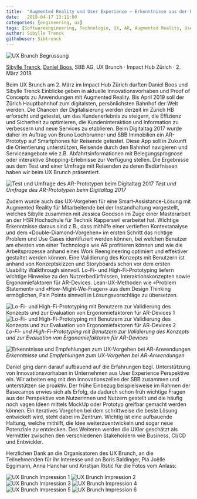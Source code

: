 ```yaml
---
title:  "Augmented Reality und User Experience – Erkenntnisse aus der Praxis"
date:   2018-04-17 13:11:00
categories: [engineering, ux]
tags: [Softwareengineering, Technologie, UX, AR, Augmented Reality, User Experience]
author: Sibylle Trenck
githubuser: Sibtrenck
---
```

![UX Brunch Begrüssung](/images/2018-04-18_1.jpg "UX Brunch Begrüssung")

[Sibylle Trenck][SibylleTrenck], [Daniel Boos][DanielBoos], SBB AG, UX Brunch · Impact Hub Zürich · 2. März 2018  

Beim UX Brunch am 2. März im Impact Hub Zürich durften Daniel Boos und Sibylle Trenck Einblicke geben in aktuelle Innovationsvorhaben und Proof of Concepts zu Anwendungen mit Augmented Reality. Bis April 2019 soll der Zürich Hauptbahnhof zum digitalsten, persönlichsten Bahnhof der Welt werden. Die Chancen der Digitalisierung werden derzeit im Zürich HB erforscht und getestet, um das Kundenerlebnis zu steigern, die Effizienz und Sicherheit zu optimieren, die Kundeninteraktion und Information zu verbessern und neue Services zu etablieren. Beim Digitaltag 2017 wurde daher im Auftrag von Bruno Lochbrunner und SBB Immobilien ein AR-Prototyp auf Smartphones für Reisende getestet. Diese App soll in Zukunft die Orientierung unterstützen, Reisende durch den Bahnhof navigieren und Serviceangebote wie z.B. Abfahrtsinformationen mit Belegungsprognose oder interaktive Shopping-Erlebnisse zur Verfügung stellen. Die Ergebnisse aus dem Test und einer Umfrage mit Reisenden zu deren Bedürfnissen haben wir beim UX Brunch präsentiert.

![Test und Umfrage des AR-Prototypen beim Digitaltag 2017](/images/2018-04-18_2.jpg "Test und Umfrage des AR-Prototypen beim Digitaltag 2017")
*Test und Umfrage des AR-Prototypen beim Digitaltag 2017*

Zudem wurde auch das UX-Vorgehen für eine Smart-Assistance-Lösung mit Augmented Reality für Mitarbeitende bei der Instandhaltung vorgestellt, welches Sibylle zusammen mit Jessica Goodson im Zuge einer Masterarbeit an der HSR Hochschule für Technik Rapperswil erarbeitet hat. Wichtige Erkenntnisse daraus sind z.B., dass mithilfe einer vertieften Kontextanalyse und dem «Double-Diamond-Vorgehen» im ersten Schritt das richtige Problem und Use Cases identifiziert werden können, bei welchen Benutzer am ehesten von einer Technologie wie AR profitieren können und wie die Arbeitsprozesse anhand eines Work Reengineering optimiert und effektiver gestaltet werden können. Eine Validierung des Konzepts mit Benutzern ist anhand von Konzeptskizzen und Storyboards schon vor dem ersten Usability Walkthrough sinnvoll. Lo-Fi- und High-Fi-Prototyping liefern wichtige Hinweise zu den Nutzerbedürfnissen, Interaktionskonzepten sowie Ergonomiefaktoren für AR-Devices. Lean-UX-Methoden wie «Problem Statement» und «How-Might-We-Fragen» aus dem Design Thinking ermöglichen, Pain Points sinnvoll in Lösungsvorschläge zu übersetzen.

![Lo-Fi- und High-Fi-Prototyping mit Benutzern zur Validierung des Konzepts und zur Evaluation von Ergonomiefaktoren für AR-Devices 1](/images/2018-04-18_3.jpg "Lo-Fi- und High-Fi-Prototyping mit Benutzern zur Validierung des Konzepts und zur Evaluation von Ergonomiefaktoren für AR-Devices 1")
![Lo-Fi- und High-Fi-Prototyping mit Benutzern zur Validierung des Konzepts und zur Evaluation von Ergonomiefaktoren für AR-Devices 2](/images/2018-04-18_4.jpg "Lo-Fi- und High-Fi-Prototyping mit Benutzern zur Validierung des Konzepts und zur Evaluation von Ergonomiefaktoren für AR-Devices 2")
*Lo-Fi- und High-Fi-Prototyping mit Benutzern zur Validierung des Konzepts und zur Evaluation von Ergonomiefaktoren für AR-Devices*

![Erkenntnisse und Empfehlungen zum UX-Vorgehen bei AR-Anwendungen](/images/2018-04-18_5.jpg "Erkenntnisse und Empfehlungen zum UX-Vorgehen bei AR-Anwendungen")
*Erkenntnisse und Empfehlungen zum UX-Vorgehen bei AR-Anwendungen*

Daniel ging dann darauf aufbauend auf die Erfahrungen bzgl. Unterstützung von Innovationsvorhaben in Unternehmen aus User Experience Perspektive ein. Wir arbeiten eng mit den Innovationszellen der SBB zusammen und unterstützen sie proaktiv. Der frühe Einbezug beispielsweise im Rahmen der Basecamps erwies sich als Erfolg, da dadurch schon früh wichtige Fragen aus der Perspektive von Nutzerinnen und Nutzern gestellt und die häufig noch vagen Ideen mittels MockUp oder Prototyp greifbar gemacht werden können. Ein iteratives Vorgehen bei dem schrittweise die beste Lösung entwickelt wird, steht dabei im Zentrum. Wichtig ist eine aufbauende Haltung, welche mithilft, die Idee weiterzuentwickeln und sogar neue Potenziale zu entdecken. Des Weiteren werden die UXler geschätzt als Vermittler zwischen den verschiedenen Stakeholdern wie Business, CI/CD und Entwickler.

Herzlichen Dank an die Organisatoren des UX Brunch, an die Teilnehmenden für ihr Interesse und an Boris Baldinger, Pia Joëlle Eggimann, Anna Hanchar und Kristijan Ristić für die Fotos vom Anlass:

![UX Brunch Impression 1](/images/2018-04-18_6.jpg "UX Brunch Impression 1")
![UX Brunch Impression 2](/images/2018-04-18_7.jpg "UX Brunch Impression 2")
![UX Brunch Impression 3](/images/2018-04-18_8.jpg "UX Brunch Impression 3")
![UX Brunch Impression 4](/images/2018-04-18_9.jpg "UX Brunch Impression 4")
![UX Brunch Impression 5](/images/2018-04-18_10.jpg "UX Brunch Impression 5")
![UX Brunch Impression 6](/images/2018-04-18_11.jpg "UX Brunch Impression 6")

[SibylleTrenck]:			https://twitter.com/sibtrenck
[DanielBoos]:				https://twitter.com/boosda
